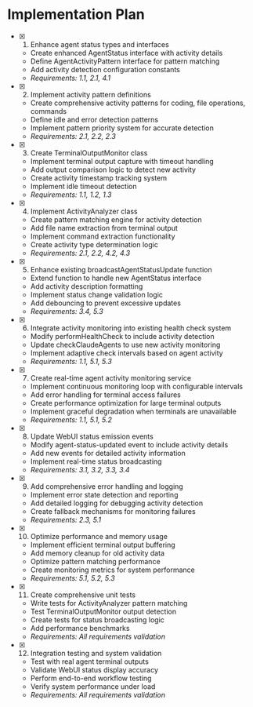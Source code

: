 # Implementation Plan

- [x] 1. Enhance agent status types and interfaces
  - Create enhanced AgentStatus interface with activity details
  - Define AgentActivityPattern interface for pattern matching
  - Add activity detection configuration constants
  - _Requirements: 1.1, 2.1, 4.1_

- [x] 2. Implement activity pattern definitions
  - Create comprehensive activity patterns for coding, file operations, commands
  - Define idle and error detection patterns
  - Implement pattern priority system for accurate detection
  - _Requirements: 2.1, 2.2, 2.3_

- [x] 3. Create TerminalOutputMonitor class
  - Implement terminal output capture with timeout handling
  - Add output comparison logic to detect new activity
  - Create activity timestamp tracking system
  - Implement idle timeout detection
  - _Requirements: 1.1, 1.2, 1.3_

- [x] 4. Implement ActivityAnalyzer class
  - Create pattern matching engine for activity detection
  - Add file name extraction from terminal output
  - Implement command extraction functionality
  - Create activity type determination logic
  - _Requirements: 2.1, 2.2, 4.2, 4.3_

- [x] 5. Enhance existing broadcastAgentStatusUpdate function
  - Extend function to handle new AgentStatus interface
  - Add activity description formatting
  - Implement status change validation logic
  - Add debouncing to prevent excessive updates
  - _Requirements: 3.4, 5.3_

- [x] 6. Integrate activity monitoring into existing health check system
  - Modify performHealthCheck to include activity detection
  - Update checkClaudeAgents to use new activity monitoring
  - Implement adaptive check intervals based on agent activity
  - _Requirements: 1.1, 5.1, 5.3_

- [x] 7. Create real-time agent activity monitoring service
  - Implement continuous monitoring loop with configurable intervals
  - Add error handling for terminal access failures
  - Create performance optimization for large terminal outputs
  - Implement graceful degradation when terminals are unavailable
  - _Requirements: 1.1, 5.1, 5.2_

- [x] 8. Update WebUI status emission events
  - Modify agent-status-updated event to include activity details
  - Add new events for detailed activity information
  - Implement real-time status broadcasting
  - _Requirements: 3.1, 3.2, 3.3, 3.4_

- [x] 9. Add comprehensive error handling and logging
  - Implement error state detection and reporting
  - Add detailed logging for debugging activity detection
  - Create fallback mechanisms for monitoring failures
  - _Requirements: 2.3, 5.1_

- [x] 10. Optimize performance and memory usage
  - Implement efficient terminal output buffering
  - Add memory cleanup for old activity data
  - Optimize pattern matching performance
  - Create monitoring metrics for system performance
  - _Requirements: 5.1, 5.2, 5.3_

- [x] 11. Create comprehensive unit tests
  - Write tests for ActivityAnalyzer pattern matching
  - Test TerminalOutputMonitor output detection
  - Create tests for status broadcasting logic
  - Add performance benchmarks
  - _Requirements: All requirements validation_

- [x] 12. Integration testing and system validation
  - Test with real agent terminal outputs
  - Validate WebUI status display accuracy
  - Perform end-to-end workflow testing
  - Verify system performance under load
  - _Requirements: All requirements validation_